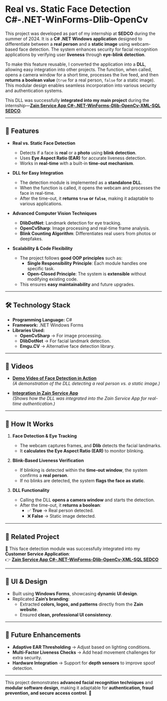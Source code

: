 # Real vs. Static Face Detection C#-.NET-WinForms-Dlib-OpenCv

This project was developed as part of my internship at **SEDCO** during the summer of 2024. It is a **C# .NET Windows application** designed to differentiate between a **real person** and a **static image** using webcam-based face detection. The system enhances security for facial recognition applications by verifying user **liveness** through **eye-blink detection**.

To make this feature reusable, I converted the application into a **DLL**, allowing easy integration into other projects. The function, when called, opens a camera window for a short time, processes the live feed, and then **returns a boolean value** (`true` for a real person, `false` for a static image). This modular design enables seamless incorporation into various security and authentication systems.

This DLL was successfully **integrated into my main project** during the internship—**[Zain Service App C#-.NET-WinForms-Dlib-OpenCv-XML-SQL SEDCO](https://github.com/yousefjarbou/Zain-Service-App-Csharp-.NET-WinForms-Dlib-OpenCv-XML-SQL-SEDCO)**.

---

## 🔹 Features

- **Real vs. Static Face Detection**
  - Detects if a face is **real** or a **photo** using **blink detection**.
  - Uses **Eye Aspect Ratio (EAR)** for accurate liveness detection.
  - Works in **real-time** with a built-in **time-out mechanism**.

- **DLL for Easy Integration**
  - The detection module is implemented as a **standalone DLL**.
  - When the function is called, it opens the webcam and processes the face in real-time.
  - After the time-out, it **returns `true` or `false`**, making it adaptable to various applications.

- **Advanced Computer Vision Techniques**
  - **DlibDotNet**: Landmark detection for eye tracking.
  - **OpenCvSharp**: Image processing and real-time frame analysis.
  - **Blink Counting Algorithm**: Differentiates real users from photos or deepfakes.

- **Scalability & Code Flexibility**
  - The project follows **good OOP principles** such as:
    - **Single Responsibility Principle**: Each module handles one specific task.
    - **Open-Closed Principle**: The system is **extensible** without modifying existing code.
  - This ensures **easy maintainability** and future upgrades.

---

## 🛠 Technology Stack

- **Programming Language:** C#
- **Framework:** .NET Windows Forms
- **Libraries Used:**
  - **OpenCvSharp** → For image processing.
  - **DlibDotNet** → For facial landmark detection.
  - **Emgu.CV** → Alternative face detection library.

---

## 🎥 Videos

- [**Demo Video of Face Detection in Action**](https://youtu.be/QTPNf8ESYG4?si=nytJMi6DZ_-hayzH)  
  *(A demonstration of the DLL detecting a real person vs. a static image.)*

- [**Integration in Zain Service App**](https://youtu.be/5NQG6BgDbJw?si=f0_mb6p5BV2qYfEB)  
  *(Shows how the DLL was integrated into the Zain Service App for real-time authentication.)*

---

## 📝 How It Works

1. **Face Detection & Eye Tracking**
   - The webcam captures frames, and **Dlib** detects the facial landmarks.
   - It **calculates the Eye Aspect Ratio (EAR)** to monitor blinking.

2. **Blink-Based Liveness Verification**
   - If blinking is detected within the **time-out window**, the system confirms a **real person**.
   - If no blinks are detected, the system **flags the face as static**.

3. **DLL Functionality**
   - Calling the DLL **opens a camera window** and starts the detection.
   - After the time-out, it **returns a boolean**:
     - ✅ **True** → Real person detected.
     - ❌ **False** → Static image detected.

---

## 🔗 Related Project

🔹 This face detection module was successfully integrated into my **Customer Service Application**:  
👉 **[Zain Service App C#-.NET-WinForms-Dlib-OpenCv-XML-SQL SEDCO](https://github.com/your-zain-app-repo)**

---

## 🎨 UI & Design

- Built using **Windows Forms**, showcasing **dynamic UI design**.
- Replicated **Zain’s branding**:
  - Extracted **colors, logos, and patterns** directly from the **Zain website**.
  - Ensured **clean, professional UI consistency**.

---

## 🚀 Future Enhancements

- **Adaptive EAR Thresholding** → Adjust based on lighting conditions.
- **Multi-Factor Liveness Checks** → Add head movement challenges for extra security.
- **Hardware Integration** → Support for **depth sensors** to improve spoof detection.

---

This project demonstrates **advanced facial recognition techniques** and **modular software design**, making it adaptable for **authentication, fraud prevention, and secure access control**. 🚀
